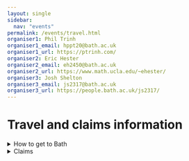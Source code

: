 ```yaml
---
layout: single
sidebar: 
  nav: "events"
permalink: /events/travel.html
organiser1: Phil Trinh
organiser1_email: hppt20@bath.ac.uk
organiser1_url: https://ptrinh.com/
organiser2: Eric Hester
organiser2_email: eh2450@bath.ac.uk
organiser2_url: https://www.math.ucla.edu/~ehester/
organiser3: Josh Shelton
organiser3_email: js2317@bath.ac.uk
organiser3_url: https://people.bath.ac.uk/js2317/
---
```

<h1>Travel and claims information</h1>

<details class="notice--info" >
  <summary>How to get to Bath</summary>
  See <a href="{{site.data.links.travel_advice_url}}">here</a> for instructions how to get to Bath. Please email
  <a href="{{ page.organiser1_url }}">{{ page.organiser1 }}</a> (<font face="Courier"><a
      href="{{ page.organiser1_email }}">{{ page.organiser1_email }}</a></font>), <a
    href="{{ page.organiser2_url }}">{{ page.organiser2 }}</a> (<font face="Courier"><a
      href="{{ page.organiser2_email }}">{{ page.organiser2_email }}</a></font>), and <a
    href="{{ page.organiser3_url }}">{{ page.organiser3 }}</a> (<font face="Courier"><a
      href="{{ page.organiser3_email }}">{{ page.organiser3_email }}</a></font>) if you intend to come by car and require a parking
  permit for Bath University Campus for the day.
</details>

<details class="notice--info" >
  <summary>Claims</summary><br>

Please complete the claims form <a href="./../assets/visitors-expense-claim-form.pdf">here</a> and email our department coordinators <a href="mailto:maths-enquiries@bath.ac.uk" style="font-family: Courier;">maths-enquiries@bath.ac.uk</a> with receipts and a suitable subject line like "AIMS travel claim for X".

Please Cc the organisation team and we will then be able to follow-up with the departmental coordinators in case there are any issues: <a href="{{ page.organiser1_url }}">{{ page.organiser1 }}</a> (<font face="Courier"><a
      href="{{ page.organiser1_email }}">{{ page.organiser1_email }}</a></font>, <a
    href="{{ page.organiser2_url }}">{{ page.organiser2 }}</a> (<font face="Courier"><a
      href="{{ page.organiser2_email }}">{{ page.organiser2_email }}</a></font>, and <a
    href="{{ page.organiser3_url }}">{{ page.organiser3 }}</a> (<font face="Courier"><a
      href="{{ page.organiser3_email }}">{{ page.organiser3_email }}</a></font>
</details>

